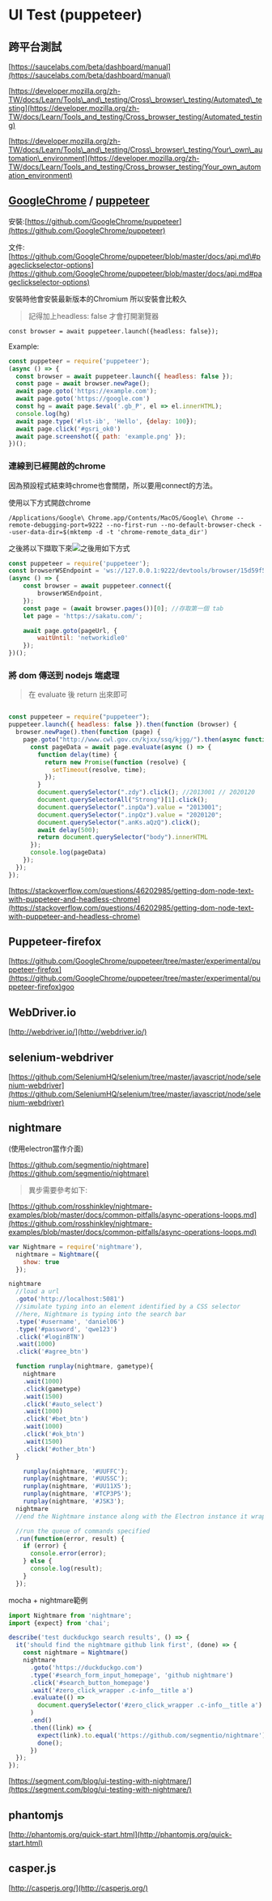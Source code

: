 # UI Test \(puppeteer\)

## 跨平台測試

[https://saucelabs.com/beta/dashboard/manual](https://saucelabs.com/beta/dashboard/manual)

[https://developer.mozilla.org/zh-TW/docs/Learn/Tools\_and\_testing/Cross\_browser\_testing/Automated\_testing](https://developer.mozilla.org/zh-TW/docs/Learn/Tools_and_testing/Cross_browser_testing/Automated_testing)

[https://developer.mozilla.org/zh-TW/docs/Learn/Tools\_and\_testing/Cross\_browser\_testing/Your\_own\_automation\_environment](https://developer.mozilla.org/zh-TW/docs/Learn/Tools_and_testing/Cross_browser_testing/Your_own_automation_environment)

## 

## [GoogleChrome](https://github.com/GoogleChrome) / [**puppeteer**](https://github.com/GoogleChrome/puppeteer)

安裝:[https://github.com/GoogleChrome/puppeteer](https://github.com/GoogleChrome/puppeteer)

文件:[https://github.com/GoogleChrome/puppeteer/blob/master/docs/api.md\#pageclickselector-options](https://github.com/GoogleChrome/puppeteer/blob/master/docs/api.md#pageclickselector-options)

安裝時他會安裝最新版本的Chromium 所以安裝會比較久

> 記得加上headless: false 才會打開瀏覽器

```text
const browser = await puppeteer.launch({headless: false});
```

Example:

```javascript
const puppeteer = require('puppeteer');
(async () => {
  const browser = await puppeteer.launch({ headless: false });
  const page = await browser.newPage();
  await page.goto('https://example.com');
  await page.goto('https://google.com')
  const hg = await page.$eval('.gb_P', el => el.innerHTML);
  console.log(hg)
  await page.type('#lst-ib', 'Hello', {delay: 100});
  await page.click('#gsri_ok0')
  await page.screenshot({ path: 'example.png' });
})();
```

### 連線到已經開啟的chrome

因為預設程式結束時chrome也會關閉，所以要用connect的方法。

使用以下方式開啟chrome

```text
/Applications/Google\ Chrome.app/Contents/MacOS/Google\ Chrome --remote-debugging-port=9222 --no-first-run --no-default-browser-check --user-data-dir=$(mktemp -d -t 'chrome-remote_data_dir')
```

之後將以下擷取下來![](/assets/螢幕快照%202019-05-29%20下午5.05.31.png)之後用如下方式

```javascript
const puppeteer = require('puppeteer');
const browserWSEndpoint = 'ws://127.0.0.1:9222/devtools/browser/15d59f55-f1c9-4c95-89c9-3f164988ba58';
(async () => {
    const browser = await puppeteer.connect({
        browserWSEndpoint,
    });
    const page = (await browser.pages())[0]; //存取第一個 tab
    let page = 'https://sakatu.com/';

    await page.goto(pageUrl, {
        waitUntil: 'networkidle0'
    });
})();
```

### 將 dom 傳送到 nodejs 端處理

> 在 evaluate 後 return 出來即可

```javascript

const puppeteer = require("puppeteer");
puppeteer.launch({ headless: false }).then(function (browser) {
  browser.newPage().then(function (page) {
    page.goto("http://www.cwl.gov.cn/kjxx/ssq/kjgg/").then(async function () {
      const pageData = await page.evaluate(async () => {
        function delay(time) {
          return new Promise(function (resolve) {
            setTimeout(resolve, time);
          });
        }
        document.querySelector(".zdy").click(); //2013001 // 2020120
        document.querySelectorAll("Strong")[1].click();
        document.querySelector(".inpQa").value = "2013001";
        document.querySelector(".inpQz").value = "2020120";
        document.querySelector(".anKs.aQzQ").click();
        await delay(500);
        return document.querySelector("body").innerHTML
      });
      console.log(pageData)
    });
  });
});
```

[https://stackoverflow.com/questions/46202985/getting-dom-node-text-with-puppeteer-and-headless-chrome](https://stackoverflow.com/questions/46202985/getting-dom-node-text-with-puppeteer-and-headless-chrome)

## Puppeteer-firefox

[https://github.com/GoogleChrome/puppeteer/tree/master/experimental/puppeteer-firefox](https://github.com/GoogleChrome/puppeteer/tree/master/experimental/puppeteer-firefox)goo

## WebDriver.io

[http://webdriver.io/](http://webdriver.io/)

## selenium-webdriver

[https://github.com/SeleniumHQ/selenium/tree/master/javascript/node/selenium-webdriver](https://github.com/SeleniumHQ/selenium/tree/master/javascript/node/selenium-webdriver)

## nightmare

\(使用electron當作介面\)

[https://github.com/segmentio/nightmare](https://github.com/segmentio/nightmare)

> 異步需要參考如下:

[https://github.com/rosshinkley/nightmare-examples/blob/master/docs/common-pitfalls/async-operations-loops.md](https://github.com/rosshinkley/nightmare-examples/blob/master/docs/common-pitfalls/async-operations-loops.md)

```javascript
var Nightmare = require('nightmare'),
  nightmare = Nightmare({
    show: true
  });

nightmare
  //load a url
  .goto('http://localhost:5081')
  //simulate typing into an element identified by a CSS selector
  //here, Nightmare is typing into the search bar
  .type('#username', 'daniel06')
  .type('#password', 'qwe123')
  .click('#loginBTN')
  .wait(1000)
  .click('#agree_btn')

  function runplay(nightmare, gametype){
    nightmare
    .wait(1000)
    .click(gametype)
    .wait(1500)
    .click('#auto_select')
    .wait(1000)
    .click('#bet_btn')
    .wait(1000)
    .click('#ok_btn')
    .wait(1500)
    .click('#other_btn')
  }

    runplay(nightmare, '#UUFFC');
    runplay(nightmare, '#UUSSC');
    runplay(nightmare, '#UU11X5');
    runplay(nightmare, '#TCP3P5');
    runplay(nightmare, '#JSK3');
  nightmare
  //end the Nightmare instance along with the Electron instance it wraps

  //run the queue of commands specified
  .run(function(error, result) {
    if (error) {
      console.error(error);
    } else {
      console.log(result);
    }
  });
```

mocha + nightmare範例

```javascript
import Nightmare from 'nightmare';
import {expect} from 'chai';

describe('test duckduckgo search results', () => {
  it('should find the nightmare github link first', (done) => {
    const nightmare = Nightmare()
    nightmare
      .goto('https://duckduckgo.com')
      .type('#search_form_input_homepage', 'github nightmare')
      .click('#search_button_homepage')
      .wait('#zero_click_wrapper .c-info__title a')
      .evaluate(() =>
        document.querySelector('#zero_click_wrapper .c-info__title a').href
      )
      .end()
      .then((link) => {
        expect(link).to.equal('https://github.com/segmentio/nightmare');
        done();
      })
  });
});
```

[https://segment.com/blog/ui-testing-with-nightmare/](https://segment.com/blog/ui-testing-with-nightmare/)

## phantomjs

[http://phantomjs.org/quick-start.html](http://phantomjs.org/quick-start.html)

## casper.js

[http://casperjs.org/](http://casperjs.org/)

